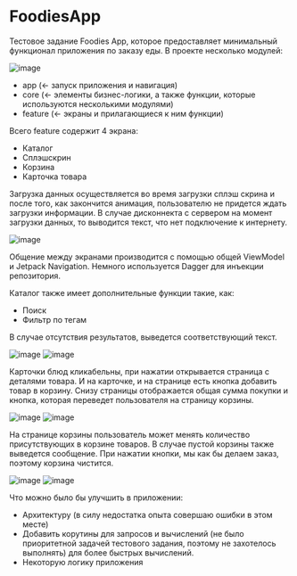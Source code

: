 # FoodiesApp
 Тестовое задание Foodies App, которое предоставляет минимальный функционал приложения по заказу еды. В проекте несколько модулей: 
 
![image](https://github.com/robarcoo/FoodiesApp/assets/111498279/ebe4d20f-2390-4f61-a7b1-70c59c5ec963)

- app (<- запуск приложения и навигация)
- core (<- элементы бизнес-логики, а также функции, которые используются несколькими модулями)
- feature (<- экраны и прилагающиеся к ним функции)

 Всего feature содержит 4 экрана: 
- Каталог
- Сплэшскрин 
- Корзина
- Карточка товара

Загрузка данных осуществляется во время загрузки сплэш скрина и после того, как закончится анимация, пользователю не придется ждать загрузки информации. В случае дисконнекта с сервером на момент загрузки данных, то выводится текст, что нет подключение к интернету. 

![image](https://github.com/robarcoo/FoodiesApp/assets/111498279/dfcf0099-6452-4a93-ace6-052febf6e6ad)

Общение между экранами производится с помощью общей ViewModel и Jetpack Navigation. Немного используется Dagger для инъекции репозитория. 

Каталог также имеет дополнительные функции такие, как: 
- Поиск
- Фильтр по тегам

В случае отсутствия результатов, выведется соответствующий текст. 

![image](https://github.com/robarcoo/FoodiesApp/assets/111498279/b2a648d6-8a25-4cec-b4d8-8123b4b2ad10)
![image](https://github.com/robarcoo/FoodiesApp/assets/111498279/65d09b9f-b1cf-4477-90a9-6e8cddeb7925)


Карточки блюд кликабельны, при нажатии открывается страница с деталями товара. И на карточке, и на странице есть кнопка добавить товар в корзину. Снизу страницы отображается общая сумма покупки и кнопка, которая переведет пользователя на страницу корзины. 

![image](https://github.com/robarcoo/FoodiesApp/assets/111498279/d1d9feef-3658-4aeb-b7e7-5e91268017d3)
![image](https://github.com/robarcoo/FoodiesApp/assets/111498279/02643e0e-91a0-4392-bf85-f3dead8dda42)

На странице корзины пользователь может менять количество присутствующих в корзине товаров. В случае пустой корзины также выведется сообщение. При нажатии кнопки, мы как бы делаем заказ, поэтому корзина чистится.

![image](https://github.com/robarcoo/FoodiesApp/assets/111498279/3d36d324-8d0b-4d8a-8c22-13149ab3b0bd)
![image](https://github.com/robarcoo/FoodiesApp/assets/111498279/bb0cf190-3484-4b18-9682-3cc6e3ad47c8)


Что можно было бы улучшить в приложении: 
- Архитектуру (в силу недостатка опыта совершаю ошибки в этом месте)
- Добавить корутины для запросов и вычислений (не было приоритетной задачей тестового задания, поэтому не захотелось выполнять) для более быстрых вычислений.
- Некоторую логику приложения 

